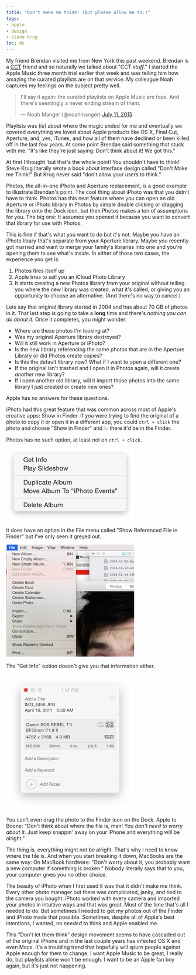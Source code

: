 ```yaml
---
title: "Don't make me think! (But please allow me to.)"
tags:
- apple
- design
- steve krug
loc: dc
---
```

My friend Brendan visited me from New York this past weekend. Brendan is a [CCT][1] friend and so naturally we talked about "CCT _stuff_." I started the Apple Music three month trial earlier that week and was telling him how amazing the curated playlists are on that service. My colleague Noah captures my feelings on the subject pretty well.

<blockquote class="twitter-tweet" lang="en"><p lang="en" dir="ltr">I&#39;ll say it again: the curated playlists on Apple Music are tops. And there&#39;s seemingly a never ending stream of them.</p>&mdash; Noah Manger (@noahmanger) <a href="https://twitter.com/noahmanger/status/619945563132268544">July 11, 2015</a></blockquote>

Playlists was (is) about where the magic ended for me and eventually we covered everything we loved about Apple products like OS X, Final Cut, Aperture, and, yes, iTunes, and how all of them have declined or been killed off in the last few years. At some point Brendan said something that stuck with me. "It's like they're just saying: Don't think about it! We got this."

At first I thought 'but that's the whole point! You shouldn't have to think!' Steve Krug literally wrote a book about interface design called "Don't Make me Think!" But Krug never said "don't allow your users to think."

Photos, the all-in-one iPhoto and Aperture replacement, is a good example to illustrate Brendan's point. The cool thing about iPhoto was that you didn't have to think. Photos has this neat feature where you can open an old Aperture or iPhoto library in Photos by simple double clicking or dragging the library onto the Dock icon, but then Photos makes a ton of assumptions for you. The big one: It assumes you opened it because you want to convert that library for use with Photos.

This is fine if that's what you want to do but it's not. Maybe you have an iPhoto libary that's separate from your Aperture library. Maybe you recently got married and want to merge your family's libraries into one and you're opening them to see what's inside. In either of those two cases, the experience you get is:

1. Photos fires itself up
2. Apple tries to sell you an iCloud Photo Library
3. It starts creating a new Photos library from your original without telling you where the new library was created, what it's called, or giving you an opportunity to choose an alternative. (And there's no way to cancel.)

Lets say that original library started in 2004 and has about 70 GB of photos in it. That last step is going to take a __long__ time and there's _nothing you can do about it._ Once it completes, you might wonder:

* Where are these photos I'm looking at?
* Was my original Aperture library destroyed?
* Will it still work in Aperture or iPhoto?
* Is the new library referencing the same photos that are in the Aperture Library or did Photos create copies?
* Is this the default library now? What if I want to open a different one?
* If the original isn't trashed and I open it in Photos again, will it create _another_ new library?
* If I open another old library, will it import those photos into the same library I just created or create new ones?

Apple has no answers for these questions.

iPhoto had this great feature that was common across most of Apple's creative apps: Show in Finder. If you were trying to find the original of a photo to copy it or open it in a different app, you could `ctrl + click` the photo and choose "Show in Finder" and :boom: there it'd be in the Finder.

Photos has no such option, at least not on `ctrl + click`.

![Photos context menu when control clicking on a photo.](/assets/images/ctrl-click-photos.png)

It does have an option in the File menu called "Show Referenced File in Finder" but I've only seen it greyed out.

![The contents of the File menu in Photos](/assets/images/greyed-out-file-menu.png)

The "Get Info" option doesn't give you that information either.

![Get Info menu in Photos](/assets/images/get-info-photos.png)

You can't even drag the photo to the Finder icon on the Dock. Apple to Boone: "Don't think about where the file is, man! You _don't need to worry about it._ Just keep snappin' away on your iPhone and everything will be alright."

The thing is, everything might not be alright. That's why I need to know where the file is. And when you start breaking it down, MacBooks are the same way: On MacBook hardware: "Don't worry about it, you probably want a new computer if something is broken." Nobody literally says that to you, your computer gives you no other choice.

The beauty of iPhoto when I first used it was that it didn't make me think. Every other photo manager out there was complicated, janky, and tied to the camera you bought. iPhoto worked with every camera and imported your photos in intuitive ways and that was great. Most of the time that's all I needed to do. But sometimes I needed to get my photos out of the Finder and iPhoto made that possible. Sometimes, despite all of Apple's best intentions, I wanted, no _needed_ to think and Apple enabled me.

This "Don't let them think" design movement seems to have cascaded out of the original iPhone and in the last couple years has infected OS X and even Macs. It's a troubling trend that hopefully will spurn people against Apple enough for them to change. I want Apple Music to be great, I really do, but playlists alone won't be enough. I want to be an Apple fan boy again, but it's just not happening.

[1]: http://cct.georgetown.edu
